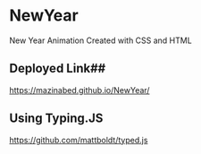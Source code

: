 # NewYear
New Year Animation Created with CSS and HTML

## Deployed Link##
https://mazinabed.github.io/NewYear/


## Using Typing.JS
https://github.com/mattboldt/typed.js
